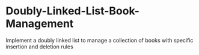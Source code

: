 # Doubly-Linked-List-Book-Management
Implement a doubly linked list to manage a collection of books with specific insertion and deletion rules

